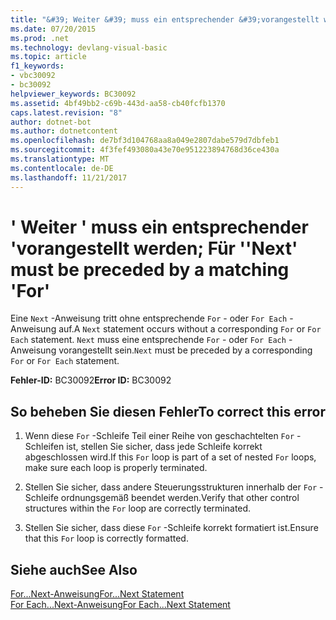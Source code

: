 ```yaml
---
title: "&#39; Weiter &#39; muss ein entsprechender &#39;vorangestellt werden; Für &#39;"
ms.date: 07/20/2015
ms.prod: .net
ms.technology: devlang-visual-basic
ms.topic: article
f1_keywords:
- vbc30092
- bc30092
helpviewer_keywords: BC30092
ms.assetid: 4bf49bb2-c69b-443d-aa58-cb40fcfb1370
caps.latest.revision: "8"
author: dotnet-bot
ms.author: dotnetcontent
ms.openlocfilehash: de7bf3d104768aa8a049e2807dabe579d7dbfeb1
ms.sourcegitcommit: 4f3fef493080a43e70e951223894768d36ce430a
ms.translationtype: MT
ms.contentlocale: de-DE
ms.lasthandoff: 11/21/2017
---
```

# <a name="39next39-must-be-preceded-by-a-matching-39for39"></a><span data-ttu-id="3b52c-102">&#39; Weiter &#39; muss ein entsprechender &#39;vorangestellt werden; Für &#39;</span><span class="sxs-lookup"><span data-stu-id="3b52c-102">&#39;Next&#39; must be preceded by a matching &#39;For&#39;</span></span>
<span data-ttu-id="3b52c-103">Eine `Next` -Anweisung tritt ohne entsprechende `For` - oder `For Each` -Anweisung auf.</span><span class="sxs-lookup"><span data-stu-id="3b52c-103">A `Next` statement occurs without a corresponding `For` or `For Each` statement.</span></span> <span data-ttu-id="3b52c-104">`Next` muss eine entsprechende `For` - oder `For Each` -Anweisung vorangestellt sein.</span><span class="sxs-lookup"><span data-stu-id="3b52c-104">`Next` must be preceded by a corresponding `For` or `For Each` statement.</span></span>  
  
 <span data-ttu-id="3b52c-105">**Fehler-ID:** BC30092</span><span class="sxs-lookup"><span data-stu-id="3b52c-105">**Error ID:** BC30092</span></span>  
  
## <a name="to-correct-this-error"></a><span data-ttu-id="3b52c-106">So beheben Sie diesen Fehler</span><span class="sxs-lookup"><span data-stu-id="3b52c-106">To correct this error</span></span>  
  
1.  <span data-ttu-id="3b52c-107">Wenn diese `For` -Schleife Teil einer Reihe von geschachtelten `For` -Schleifen ist, stellen Sie sicher, dass jede Schleife korrekt abgeschlossen wird.</span><span class="sxs-lookup"><span data-stu-id="3b52c-107">If this `For` loop is part of a set of nested `For` loops, make sure each loop is properly terminated.</span></span>  
  
2.  <span data-ttu-id="3b52c-108">Stellen Sie sicher, dass andere Steuerungsstrukturen innerhalb der `For` -Schleife ordnungsgemäß beendet werden.</span><span class="sxs-lookup"><span data-stu-id="3b52c-108">Verify that other control structures within the `For` loop are correctly terminated.</span></span>  
  
3.  <span data-ttu-id="3b52c-109">Stellen Sie sicher, dass diese `For` -Schleife korrekt formatiert ist.</span><span class="sxs-lookup"><span data-stu-id="3b52c-109">Ensure that this `For` loop is correctly formatted.</span></span>  
  
## <a name="see-also"></a><span data-ttu-id="3b52c-110">Siehe auch</span><span class="sxs-lookup"><span data-stu-id="3b52c-110">See Also</span></span>  
 [<span data-ttu-id="3b52c-111">For...Next-Anweisung</span><span class="sxs-lookup"><span data-stu-id="3b52c-111">For...Next Statement</span></span>](../../visual-basic/language-reference/statements/for-next-statement.md)  
 [<span data-ttu-id="3b52c-112">For Each...Next-Anweisung</span><span class="sxs-lookup"><span data-stu-id="3b52c-112">For Each...Next Statement</span></span>](../../visual-basic/language-reference/statements/for-each-next-statement.md)
